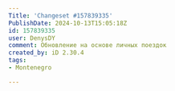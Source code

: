```yaml
---
Title: 'Changeset #157839335'
PublishDate: 2024-10-13T15:05:18Z
id: 157839335
user: DenysDY
comment: Обновление на основе личных поездок
created_by: iD 2.30.4
tags:
- Montenegro

---
```

